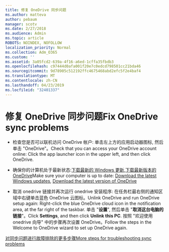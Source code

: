 ```yaml
---
title: 修复 OneDrive 同步问题
ms.author: matteva
author: pebaum
manager: scotv
ms.date: 2/27/2018
ms.audience: Admin
ms.topic: article
ROBOTS: NOINDEX, NOFOLLOW
localization_priority: Normal
ms.collection: Adm_O365
ms.custom: ''
ms.assetid: 3a05fcd2-639a-4f16-a6ed-1cffa35fbdb3
ms.openlocfilehash: c97444d0afa001f20e7c0edcd798501cc21bda46
ms.sourcegitcommit: 9d78905c512192ffc4675468abd2efc5f2e4baf4
ms.translationtype: MT
ms.contentlocale: zh-CN
ms.lasthandoff: 04/23/2019
ms.locfileid: "32401337"
---
```

# <a name="fix-onedrive-sync-problems"></a><span data-ttu-id="33080-102">修复 OneDrive 同步问题</span><span class="sxs-lookup"><span data-stu-id="33080-102">Fix OneDrive sync problems</span></span>

- <span data-ttu-id="33080-103">检查您是否可以联机访问 OneDrive 帐户: 单击左上方的应用启动器图标, 然后单击 "OneDrive"。</span><span class="sxs-lookup"><span data-stu-id="33080-103">Check that you can access your OneDrive account online: Click the app launcher icon in the upper left, and then click OneDrive.</span></span>
    
- <span data-ttu-id="33080-104">确保你的计算机处于最新状态:[下载最新的 Windows 更新](http://go.microsoft.com/fwlink/p/?LinkId=825773),[下载最新版本的 OneDrive](https://go.microsoft.com/fwlink/p/?linkid=844652)</span><span class="sxs-lookup"><span data-stu-id="33080-104">Make sure your computer is up to date: [Download the latest Windows updates](http://go.microsoft.com/fwlink/p/?LinkId=825773), [Download the latest version of OneDrive](https://go.microsoft.com/fwlink/p/?linkid=844652)</span></span>
    
- <span data-ttu-id="33080-105">取消 onedrive 链接并再次运行 onedrive 安装程序: 在任务栏最右侧的通知区域中右键单击蓝色 OneDrive 云图标。</span><span class="sxs-lookup"><span data-stu-id="33080-105">Unlink OneDrive and run OneDrive setup again: Right-click the blue OneDrive cloud icon in the notification area, at the far right of the taskbar.</span></span> <span data-ttu-id="33080-106">单击 "**设置**", 然后单击 "**取消这台电脑的链接**"。</span><span class="sxs-lookup"><span data-stu-id="33080-106">Click **Settings**, and then click **Unlink this PC**.</span></span> <span data-ttu-id="33080-107">按照 "欢迎使用 onedrive 向导" 中的步骤再次设置 OneDrive。</span><span class="sxs-lookup"><span data-stu-id="33080-107">Follow the steps in the Welcome to OneDrive wizard to set up OneDrive again.</span></span>
    
[<span data-ttu-id="33080-108">对同步问题进行故障排除的更多步骤</span><span class="sxs-lookup"><span data-stu-id="33080-108">More steps for troubleshooting sync problems</span></span>](https://go.microsoft.com/fwlink/?linkid=866431)
  

